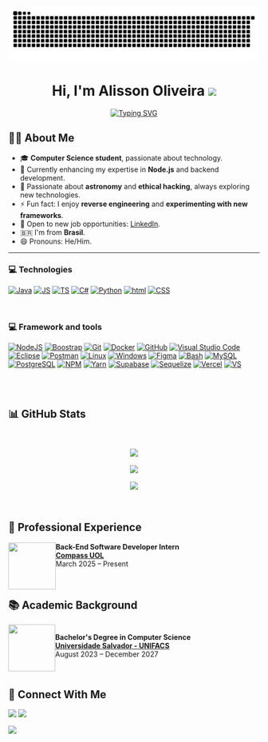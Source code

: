 <p align="center">
  <img src="https://github.com/Alisson-Oliver/Alisson-Oliver/blob/output/github-contribution-grid-snake-dark.svg" alt="snake gif" />
</p>

<h1 align="center"><b>Hi, I'm Alisson Oliveira</b> <img src="https://media.giphy.com/media/hvRJCLFzcasrR4ia7z/giphy.gif" width="35"></h1>

<p align="center">
  <a href="https://git.io/typing-svg">
    <img src="https://readme-typing-svg.demolab.com?font=&size=29&duration=3000&pause=1000&color=7225D9&random=false&width=550&height=45&lines=Sou+apaixonado+pela+tecnologia%2C;Estudante+de+Ci%C3%AAncia+da+Computa%C3%A7%C3%A3o%2C;Sempre+buscando+aprender%2C;Gosto+de+resolver+problemas%2C;Entusiasta+de+inova%C3%A7%C3%A3o." alt="Typing SVG" />
  </a>
</p>

## 🧑‍💻 **About Me**

- 🎓 **Computer Science student**, passionate about technology.
- 🚀 Currently enhancing my expertise in **Node.js** and backend development.
- 🔭 Passionate about **astronomy** and **ethical hacking**, always exploring new technologies.
- ⚡ Fun fact: I enjoy **reverse engineering** and **experimenting with new frameworks**.
- 💼 Open to new job opportunities: [LinkedIn](https://www.linkedin.com/in/alisson-oliver/).
- 🇧🇷 I'm from **Brasil**.
- 😄 Pronouns: He/Him.

---

### 💻 **Technologies**

	
[![Java](https://skillicons.dev/icons?i=java&theme=light)](https://skillicons.dev)
[![JS](https://skillicons.dev/icons?i=js&theme=dark)](https://skillicons.dev)
[![TS](https://skillicons.dev/icons?i=ts&theme=dark)](https://skillicons.dev)
[![C#](https://skillicons.dev/icons?i=cs&theme=dark)](https://skillicons.dev)
[![Python](https://skillicons.dev/icons?i=python&theme=dark)](https://skillicons.dev)
[![html](https://skillicons.dev/icons?i=html&theme=dark)](https://skillicons.dev)
[![CSS](https://skillicons.dev/icons?i=css&theme=dark)](https://skillicons.dev)

<br>

### 💻 **Framework and tools**

[![NodeJS](https://skillicons.dev/icons?i=nodejs&theme=dark)](https://skillicons.dev)
[![Boostrap](https://skillicons.dev/icons?i=bootstrap&theme=dark)](https://skillicons.dev)
[![Git](https://skillicons.dev/icons?i=git&theme=dark)](https://skillicons.dev)
[![Docker](https://skillicons.dev/icons?i=docker&theme=dark)](https://skillicons.dev)
[![GitHub](https://skillicons.dev/icons?i=github&theme=dark)](https://skillicons.dev)
[![Visual Studio Code](https://skillicons.dev/icons?i=vscode&theme=dark)](https://skillicons.dev)
[![Eclipse](https://skillicons.dev/icons?i=eclipse&theme=dark)](https://skillicons.dev)
[![Postman](https://skillicons.dev/icons?i=postman&theme=dark)](https://skillicons.dev)
[![Linux](https://skillicons.dev/icons?i=linux&theme=dark)](https://skillicons.dev)
[![Windows](https://skillicons.dev/icons?i=windows&theme=dark)](https://skillicons.dev)
[![Figma](https://skillicons.dev/icons?i=figma&theme=dark)](https://skillicons.dev)
[![Bash](https://skillicons.dev/icons?i=bash&theme=dark)](https://skillicons.dev)
[![MySQL](https://skillicons.dev/icons?i=mysql&theme=dark)](https://skillicons.dev)
[![PostgreSQL](https://skillicons.dev/icons?i=postgres&theme=dark)](https://skillicons.dev)
[![NPM](https://skillicons.dev/icons?i=npm&theme=dark)](https://skillicons.dev)
[![Yarn](https://skillicons.dev/icons?i=yarn&theme=dark)](https://skillicons.dev)
[![Supabase](https://skillicons.dev/icons?i=supabase&theme=dark)](https://skillicons.dev)
[![Sequelize](https://skillicons.dev/icons?i=sequelize&theme=dark)](https://skillicons.dev)
[![Vercel](https://skillicons.dev/icons?i=vercel&theme=dark)](https://skillicons.dev)
[![VS](https://skillicons.dev/icons?i=visualstudio&theme=dark)](https://skillicons.dev)

<br><br>

## 📊 **GitHub Stats**

<br>

<p align="center">
  <img src="https://github-readme-stats.vercel.app/api?username=Alisson-Oliver&show_icons=true&theme=radical" width="48%" />
</p>

<p align="center">
  <img src="https://github-readme-stats.vercel.app/api/top-langs/?username=Alisson-Oliver&layout=compact&theme=radical" width="48%" />
</p>

<p align="center">
  <img src="https://github-profile-summary-cards.vercel.app/api/cards/profile-details?username=Alisson-Oliver&theme=radical" width="48%" />
</p>

<br>

## 🏦 **Professional Experience**

[<img align="left" height="94px" width="95px" src="https://media.licdn.com/dms/image/v2/D4D0BAQFd2rOF6ddv6w/company-logo_200_200/company-logo_200_200/0/1737984027931/compass_uol_logo?e=2147483647&v=beta&t=D6esV5jvhBHpAogtuPnJlM5QsixDedKlsqlSSkRVYHk"/>](https://compass.uol/en/home/)

**Back-End Software Developer Intern**  
[**Compass UOL**](https://compass.uol/en/home/)  
March 2025 – Present  

<br>

## 📚 **Academic Background**

[<img align="left" height="94px" width="94px" src="https://i.postimg.cc/k4brvXpj/unifacs.png"/>](https://www.unifacs.br)  
**Bachelor's Degree in Computer Science**  
[**Universidade Salvador - UNIFACS**](https://www.unifacs.br)  
August 2023 – December 2027   

<br>

## 🤝 **Connect With Me**

[<img src="https://img.shields.io/badge/linkedin-%230077B5.svg?&style=for-the-badge&logo=linkedin&logoColor=white" />](https://www.linkedin.com/in/alisson-oliver/) 
[<img src="https://img.shields.io/badge/Gmail-EA4335.svg?style=for-the-badge&logo=Gmail&logoColor=white">](mailto:alisson.oliver.dev@gmail.com)

<img src="https://user-images.githubusercontent.com/73097560/115834477-dbab4500-a447-11eb-908a-139a6edaec5c.gif">
